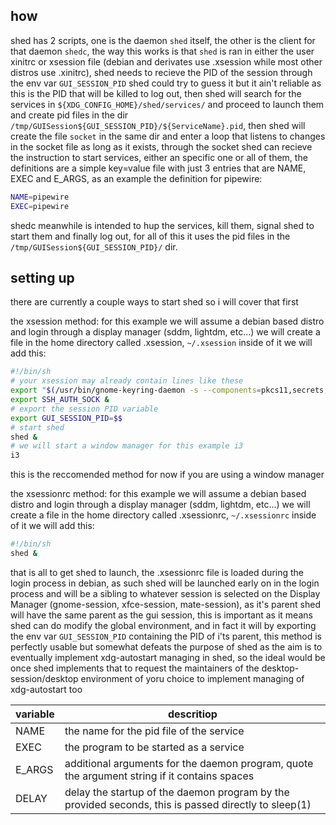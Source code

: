 ## how

shed has 2 scripts, one is the daemon `shed` itself, the other is the client for that daemon `shedc`, the way this works is that `shed` is ran in either the user xinitrc or xsession file (debian and derivates use .xsession while most other distros use .xinitrc), shed needs to recieve the PID of the session through the env var `GUI_SESSION_PID` shed could try to guess it but it ain't reliable as this is the PID that will be killed to log out, then shed will search for the services in `${XDG_CONFIG_HOME}/shed/services/` and proceed to launch them and create pid files in the dir `/tmp/GUISession${GUI_SESSION_PID}/${ServiceName}.pid`, then shed will create the file `socket` in the same dir and enter a loop that listens to changes in the socket file as long as it exists, through the socket shed can recieve the instruction to start services, either an specific one or all of them, the definitions are a simple key=value file with just 3 entries that are NAME, EXEC and E_ARGS, as an example the definition for pipewire:
```sh
NAME=pipewire
EXEC=pipewire
```

shedc meanwhile is intended to hup the services, kill them, signal shed to start them and finally log out, for all of this it uses the pid files in the `/tmp/GUISession${GUI_SESSION_PID}/` dir.



## setting up

  there are currently a couple ways to start shed so i will cover that first


  the xsession method:
  for this example we will assume a debian based distro and login through a display manager (sddm, lightdm, etc...)
  we will create a file in the home directory called .xsession, `~/.xsession`
  inside of it we will add this:

  ```sh
  #!/bin/sh
  # your xsession may already contain lines like these
  export "$(/usr/bin/gnome-keyring-daemon -s --components=pkcs11,secrets,ssh,gpg)" &
  export SSH_AUTH_SOCK &
  # export the session PID variable
  export GUI_SESSION_PID=$$
  # start shed
  shed &
  # we will start a window manager for this example i3
  i3
  ```

  this is the reccomended method for now if you are using a window manager


  the xsessionrc method:
  for this example we will assume a debian based distro and login through a display manager (sddm, lightdm, etc...)
  we will create a file in the home directory called .xsessionrc, `~/.xsessionrc`
  inside of it we will add this:

  ```sh
  #!/bin/sh
  shed &
  ```

  that is all to get shed to launch, the .xsessionrc file is loaded during the login process in debian, as such shed will be launched early on in the login process and will be a sibling to whatever session is selected on the Display Manager (gnome-session, xfce-session, mate-session), as it's parent shed will have the same parent as the gui session, this is important as it means shed can do modify the global environment, and in fact it will by exporting the env var `GUI_SESSION_PID` containing the PID of i'ts parent, this method is perfectly usable but somewhat defeats the purpose of shed as the aim is to eventually implement xdg-autostart managing in shed, so the ideal would be once shed implements that to request the maintainers of the desktop-session/desktop environment of yoru choice to implement managing of xdg-autostart too


| variable | descritiop |
| ---      | ---   |
| NAME     | the name for the pid file of the service |
| EXEC     | the program to be started as a service |
| E_ARGS   | additional arguments for the daemon program, quote the argument string if it contains spaces |
| DELAY    | delay the startup of the daemon program by the provided seconds, this is passed directly to sleep(1) |
